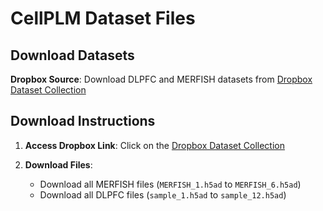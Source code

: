 # CellPLM Dataset Files

## Download Datasets

**Dropbox Source**: Download DLPFC and MERFISH datasets from [Dropbox Dataset Collection](https://www.dropbox.com/scl/fo/ysn115v7yagcqfnhi6dvj/APQrIcPpQwWGdfHrt2UxibY?rlkey=p09ze2hc1f5p42o5oy0ob4qcx&st=ac4xo1rp&dl=0)



## Download Instructions

1. **Access Dropbox Link**: Click on the [Dropbox Dataset Collection](https://www.dropbox.com/scl/fo/ysn115v7yagcqfnhi6dvj/APQrIcPpQwWGdfHrt2UxibY?rlkey=p09ze2hc1f5p42o5oy0ob4qcx&st=ac4xo1rp&dl=0)

2. **Download Files**:
   - Download all MERFISH files (`MERFISH_1.h5ad` to `MERFISH_6.h5ad`)
   - Download all DLPFC files (`sample_1.h5ad` to `sample_12.h5ad`)


